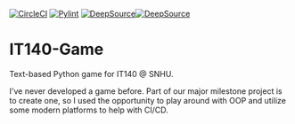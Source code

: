 [![CircleCI](https://dl.circleci.com/status-badge/img/gh/andrewtryder/IT140-Game/tree/master.svg?style=svg)](https://dl.circleci.com/status-badge/redirect/gh/andrewtryder/IT140-Game/tree/master) [![Pylint](https://github.com/andrewtryder/IT140-Game/actions/workflows/pylint.yml/badge.svg)](https://github.com/andrewtryder/IT140-Game/actions/workflows/pylint.yml) [![DeepSource](https://deepsource.io/gh/andrewtryder/IT140-Game.svg/?label=active+issues&show_trend=true&token=nWHcSisQGCt1wZWLJJyfvI9s)](https://deepsource.io/gh/andrewtryder/IT140-Game/?ref=repository-badge)[![DeepSource](https://app.deepsource.com/gh/andrewtryder/IT140-Game.svg/?label=resolved+issues&show_trend=true&token=nWHcSisQGCt1wZWLJJyfvI9s)](https://app.deepsource.com/gh/andrewtryder/IT140-Game/?ref=repository-badge)

# IT140-Game

Text-based Python game for IT140 @ SNHU.

I've never developed a game before. Part of our major milestone project is to create one, 
so I used the opportunity to play around with OOP and utilize some modern platforms to help with CI/CD.
